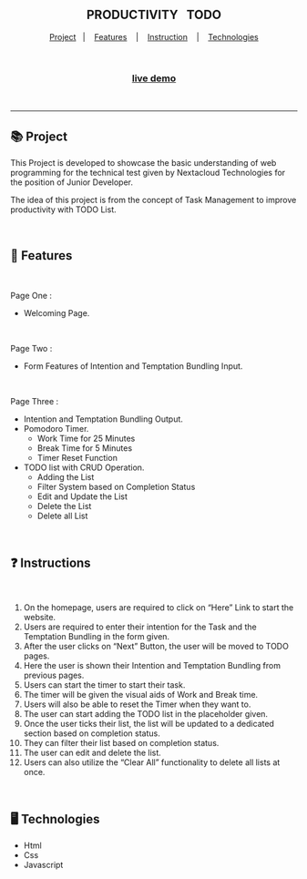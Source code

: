 <div align="center">
    <h2>&nbsp; PRODUCTIVITY &nbsp; TODO &nbsp;</h2>
</div>

<p align="center">
    <a href="#-project">Project</a>&nbsp;&nbsp;&nbsp;|&nbsp;&nbsp;&nbsp;
    <a href="#-features">Features</a> &nbsp;&nbsp;&nbsp;|&nbsp;&nbsp;&nbsp;
    <a href="#-instructions">Instruction</a> &nbsp;&nbsp;&nbsp;|&nbsp;&nbsp;&nbsp;
    <a href="#-technologies">Technologies</a>
    
    
</p>

<br>

<h3 align="center">
    <a href="https://hafizzankadir.github.io/Productivity-TODO/">live demo</a>
</h3>

<br><hr>

## 📚 Project
<p>This Project is developed to showcase the basic understanding of web programming for the technical test given by Nextacloud Technologies for the position of Junior Developer.</p>
<p>The idea of this project is from the concept of Task Management to improve productivity with TODO List.</p>

<br>

## 🧾 Features

<br>

<p>Page One :</p>

- Welcoming Page.

<br>

<p>Page Two :</p>

- Form Features of Intention and Temptation Bundling Input.

<br>

<p>Page Three :</p>

- Intention and Temptation Bundling Output.
- Pomodoro Timer.
    - Work Time for 25 Minutes
    - Break Time for 5 Minutes
    - Timer Reset Function
- TODO list with CRUD Operation.
    - Adding the List
    - Filter System based on Completion Status
    - Edit and Update the List
    - Delete the List
    - Delete all List

<br>

## ❓ Instructions

<br>

1. On the homepage, users are required to click on “Here” Link to start the website.
2. Users are required to enter their intention for the Task and the Temptation Bundling in the form given.
3. After the user clicks on “Next” Button, the user will be moved to TODO pages.
4. Here the user is shown their Intention and Temptation Bundling from previous pages.
5. Users can start the timer to start their task.
6. The timer will be given the visual aids of Work and Break time.
7. Users will also be able to reset the Timer when they want to.
8. The user can start adding the TODO list in the placeholder given.
9. Once the user ticks their list, the list will be updated to a dedicated section based on completion status.
10. They can filter their list based on completion status.
11. The user can edit and delete the list.
12. Users can also utilize the “Clear All” functionality to delete all lists at once.

<br>

## 🖥 Technologies
  * Html
  * Css
  * Javascript

<br>




